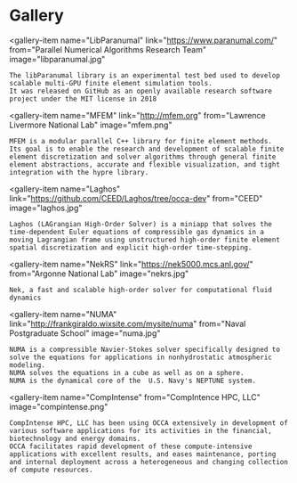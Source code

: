 # Gallery

<gallery-item
  name="LibParanumal"
  link="https://www.paranumal.com/"
  from="Parallel Numerical Algorithms Research Team"
  image="libparanumal.jpg"
>
    The libParanumal library is an experimental test bed used to develop scalable multi-GPU finite element simulation tools.
    It was released on GitHub as an openly available research software project under the MIT license in 2018
</gallery-item>

<gallery-item
  name="MFEM"
  link="http://mfem.org"
  from="Lawrence Livermore National Lab"
  image="mfem.png"
>
    MFEM is a modular parallel C++ library for finite element methods.
    Its goal is to enable the research and development of scalable finite element discretization and solver algorithms through general finite element abstractions, accurate and flexible visualization, and tight integration with the hypre library.
</gallery-item>

<gallery-item
  name="Laghos"
  link="https://github.com/CEED/Laghos/tree/occa-dev"
  from="CEED"
  image="laghos.jpg"
>
    Laghos (LAGrangian High-Order Solver) is a miniapp that solves the time-dependent Euler equations of compressible gas dynamics in a moving Lagrangian frame using unstructured high-order finite element spatial discretization and explicit high-order time-stepping.
</gallery-item>

<gallery-item
  name="NekRS"
  link="https://nek5000.mcs.anl.gov/"
  from="Argonne National Lab"
  image="nekrs.jpg"
>
    Nek, a fast and scalable high-order solver for computational fluid dynamics
</gallery-item>

<gallery-item
  name="NUMA"
  link="http://frankgiraldo.wixsite.com/mysite/numa"
  from="Naval Postgraduate School"
  image="numa.jpg"
>
    NUMA is a compressible Navier-Stokes solver specifically designed to solve the equations for applications in nonhydrostatic atmospheric modeling.
    NUMA solves the equations in a cube as well as on a sphere.
    NUMA is the dynamical core of the  U.S. Navy's NEPTUNE system.
</gallery-item>

<gallery-item
  name="CompIntense"
  from="CompIntence HPC, LLC"
  image="compintense.png"
>
    CompIntense HPC, LLC has been using OCCA extensively in development of various software applications for its activities in the financial, biotechnology and energy domains.
    OCCA facilitates rapid development of these compute-intensive applications with excellent results, and eases maintenance, porting and internal deployment across a heterogeneous and changing collection of compute resources.
</gallery-item>